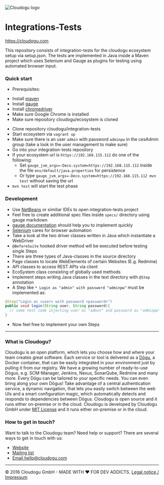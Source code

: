 ![Cloudogu logo](https://cloudogu.com/images/logo.png)
# Integrations-Tests
https://cloudogu.com

This repository consists of integration-tests for the cloudogu ecosystem setup via setup.json. The tests are implemented in Java inside a Maven project which uses Selenium and Gauge as plugins for testing using automated browser input.

### Quick start
* Prerequisites:
 - Install [maven](https://maven.apache.org/download.cgi)
 - Install [gauge](http://getgauge.io/get-started)
 - Install [chromedriver](https://sites.google.com/a/chromium.org/chromedriver/downloads)
 - Make sure Google Chrome is installed
 - Make sure repository cloudogu/ecosystem is cloned
* Clone repository cloudogu/integration-tests
* Start ecosystem via `vagrant up`
* Make sure there is an user `admin` with password `adminpw` in the cesAdmin group (take a look in the user management to make sure)
* Go into your integration-tests repository
* If your ecosystem url is `https://192.168.115.112` do one of the following:
  * Set `gauge_jvm_args=-Deco.system=https://192.168.115.112` inside the file `env/default/java.properties` for persistence
  * Or type `gauge_jvm_args=-Deco.system=https://192.168.115.112 mvn test` without saving the url
* `mvn test` will start the test phase

### Development
* Use [NetBeans](https://netbeans.org/downloads/index.html) or similiar IDEs to open integration-tests project
* Feel free to create additional spec files inside `specs/` directory using gauge markdown
* [gauge documentation](http://getgauge.io/documentation/user/current/) should help you to implement quickly
* [Selenium](http://www.seleniumhq.org/docs/index.jsp) cares for browser automation
* Take a look at the two driver classes written in Java which instantiate a WebDriver
* `@BeforeSuite` hooked driver method will be executed before testing single Steps
* There are three types of Java-classes in the source directory
* Page classes to locate WebElements of certain Websites (E.g. Redmine)
* API classes to access REST APIs via client
* EcoSystem class consisting of globally used methods
* Implement steps writing Java classes in the test directory with `@Step` annotation
* A Step like `* Login as "admin" with password "adminpw"` must be implemented as:
```java
@Step("Login as <user> with password <password>")
public void login(String user, String password){
  // some test code injecting user as "admin" and password as "adminpw"
}
```
* Now feel free to implement your own Steps

---
### What is Cloudogu?
Cloudogu is an open platform, which lets you choose how and where your team creates great software. Each service or tool is delivered as a [Dōgu](https://translate.google.com/?text=D%26%23x014d%3Bgu#ja/en/%E9%81%93%E5%85%B7), a Docker container, that can be easily integrated in your environment just by pulling it from our registry. We have a growing number of ready-to-use Dōgus, e.g. SCM-Manager, Jenkins, Nexus, SonarQube, Redmine and many more. Every Dōgu can be tailored to your specific needs. You can even bring along your own Dōgus! Take advantage of a central authentication service, a dynamic navigation, that lets you easily switch between the web UIs and a smart configuration magic, which automatically detects and responds to dependencies between Dōgus. Cloudogu is open source and it runs either on-premise or in the cloud. Cloudogu is developed by Cloudogu GmbH under [MIT License](https://cloudogu.com/license.html) and it runs either on-premise or in the cloud.

### How to get in touch?
Want to talk to the Cloudogu team? Need help or support? There are several ways to get in touch with us:

* [Website](https://cloudogu.com)
* [Mailing list](https://groups.google.com/forum/#!forum/cloudogu)
* [Email hello@cloudogu.com](mailto:hello@cloudogu.com)

---
&copy; 2016 Cloudogu GmbH - MADE WITH :heart: FOR DEV ADDICTS. [Legal notice / Impressum](https://cloudogu.com/imprint.html)

